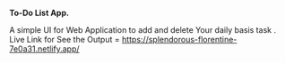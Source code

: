 **To-Do List App.**

A simple UI for Web Application to add and delete Your daily basis task .
Live Link for See the Output = https://splendorous-florentine-7e0a31.netlify.app/
